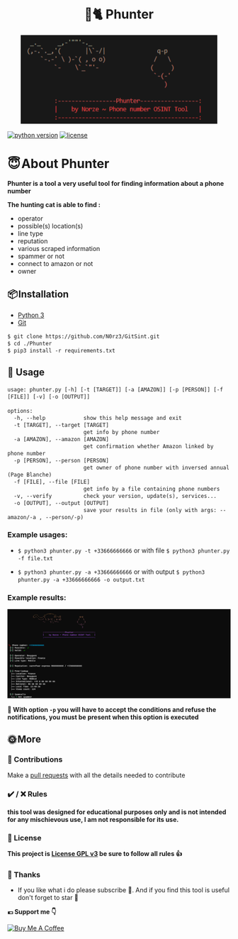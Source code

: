 <h1 align="center" id="title">🐁🐈 Phunter</h1>

<p align="center">
	<img src='assets/logo.png' height="200"/>
</p>

[![python version](https://img.shields.io/badge/Python-3.10%2B-brightgreen)](https://www.python.org/downloads/)
[![license](https://img.shields.io/badge/License-GNU-blue.svg)](https://www.gnu.org/licenses/gpl-3.0.fr.html)

# **😇 About Phunter**
**Phunter is a tool a very useful tool for finding information about a phone number**

**The hunting cat is able to find :**
- operator
- possible(s) location(s)
- line type 
- reputation
- various scraped information
- spammer or not
- connect to amazon or not
- owner


## **📦 Installation**

- [Python 3](https://www.python.org/downloads/)
- [Git](https://git-scm.com/downloads)

```
$ git clone https://github.com/N0rz3/GitSint.git
$ cd ./Phunter
$ pip3 install -r requirements.txt
```

## **🎲 Usage**

```
usage: phunter.py [-h] [-t [TARGET]] [-a [AMAZON]] [-p [PERSON]] [-f [FILE]] [-v] [-o [OUTPUT]]

options:
  -h, --help            show this help message and exit
  -t [TARGET], --target [TARGET]
                        get info by phone number
  -a [AMAZON], --amazon [AMAZON]
                        get confirmation whether Amazon linked by phone number
  -p [PERSON], --person [PERSON]
                        get owner of phone number with inversed annual (Page Blanche)
  -f [FILE], --file [FILE]
                        get info by a file containing phone numbers
  -v, --verify          check your version, update(s), services...
  -o [OUTPUT], --output [OUTPUT]
                        save your results in file (only with args: --amazon/-a , --person/-p)
```

### Example usages:

- `$ python3 phunter.py -t +33666666666` or with file `$ python3 phunter.py -f file.txt`

- `$ python3 phunter.py -a +33666666666` or with output `$ python3 phunter.py -a +33666666666 -o output.txt`

### Example results:
![](assets/example.png)


**🛑 With option `-p` you will have to accept the conditions and refuse the notifications, you must be present when this option is executed**

## 🌞 More

### **🗿 Contributions**
Make a [pull requests](https://github.com/N0rz3/Phunter/pulls) with all the details needed to contribute

### **✔️ / ❌ Rules**

**this tool was designed for educational purposes only and is not intended for any mischievous use, I am not responsible for its use.**

### **📜 License**

**This project is [License GPL v3](https://www.gnu.org/licenses/gpl-3.0.fr.html) be sure to follow all rules 👍**

### **💖 Thanks**
- If you like what i do please subscribe 💖. And if you find this tool is useful don't forget to star 🌟

**💶 Support me 👇**

<a href="https://www.buymeacoffee.com/norze" target="_blank"><img src="https://cdn.buymeacoffee.com/buttons/v2/default-yellow.png" alt="Buy Me A Coffee" height="50" ></a> 
